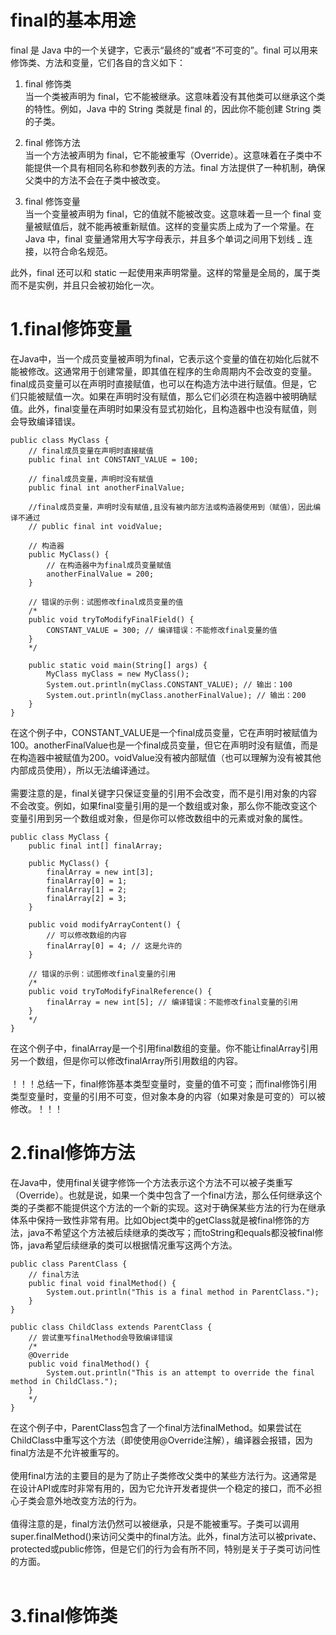 <h1>final的基本用途</h1>
final 是 Java 中的一个关键字，它表示“最终的”或者“不可变的”。final 可以用来修饰类、方法和变量，它们各自的含义如下：</br>

1. final 修饰类</br>
当一个类被声明为 final，它不能被继承。这意味着没有其他类可以继承这个类的特性。例如，Java 中的 String 类就是 final 的，因此你不能创建 String 类的子类。</br>

2. final 修饰方法</br>
当一个方法被声明为 final，它不能被重写（Override）。这意味着在子类中不能提供一个具有相同名称和参数列表的方法。final 方法提供了一种机制，确保父类中的方法不会在子类中被改变。</br>

3. final 修饰变量</br>
  当一个变量被声明为 final，它的值就不能被改变。这意味着一旦一个 final 变量被赋值后，就不能再被重新赋值。这样的变量实质上成为了一个常量。在 Java 中，final 变量通常用大写字母表示，并且多个单词之间用下划线 _ 连接，以符合命名规范。</br>

此外，final 还可以和 static 一起使用来声明常量。这样的常量是全局的，属于类而不是实例，并且只会被初始化一次。</br>

<h1>1.final修饰变量</h1>

在Java中，当一个成员变量被声明为final，它表示这个变量的值在初始化后就不能被修改。这通常用于创建常量，即其值在程序的生命周期内不会改变的变量。</br>
final成员变量可以在声明时直接赋值，也可以在构造方法中进行赋值。但是，它们只能被赋值一次。如果在声明时没有赋值，那么它们必须在构造器中被明确赋值。此外，final变量在声明时如果没有显式初始化，且构造器中也没有赋值，则会导致编译错误。</br>

```
public class MyClass {  
    // final成员变量在声明时直接赋值  
    public final int CONSTANT_VALUE = 100;  
  
    // final成员变量，声明时没有赋值  
    public final int anotherFinalValue;  

    //final成员变量，声明时没有赋值,且没有被内部方法或构造器使用到（赋值），因此编译不通过
    // public final int voidValue;
  
    // 构造器  
    public MyClass() {  
        // 在构造器中为final成员变量赋值  
        anotherFinalValue = 200;  
    }  
  
    // 错误的示例：试图修改final成员变量的值  
    /*  
    public void tryToModifyFinalField() {  
        CONSTANT_VALUE = 300; // 编译错误：不能修改final变量的值  
    }  
    */  
  
    public static void main(String[] args) {  
        MyClass myClass = new MyClass();  
        System.out.println(myClass.CONSTANT_VALUE); // 输出：100  
        System.out.println(myClass.anotherFinalValue); // 输出：200  
    }  
}
```
在这个例子中，CONSTANT_VALUE是一个final成员变量，它在声明时被赋值为100。anotherFinalValue也是一个final成员变量，但它在声明时没有赋值，而是在构造器中被赋值为200。voidValue没有被内部赋值（也可以理解为没有被其他内部成员使用），所以无法编译通过。</br>
</br>
需要注意的是，final关键字只保证变量的引用不会改变，而不是引用对象的内容不会改变。例如，如果final变量引用的是一个数组或对象，那么你不能改变这个变量引用到另一个数组或对象，但是你可以修改数组中的元素或对象的属性。</br>

```
public class MyClass {  
    public final int[] finalArray;  
  
    public MyClass() {  
        finalArray = new int[3];  
        finalArray[0] = 1;  
        finalArray[1] = 2;  
        finalArray[2] = 3;  
    }  
  
    public void modifyArrayContent() {  
        // 可以修改数组的内容  
        finalArray[0] = 4; // 这是允许的  
    }  
  
    // 错误的示例：试图修改final变量的引用  
    /*  
    public void tryToModifyFinalReference() {  
        finalArray = new int[5]; // 编译错误：不能修改final变量的引用  
    }  
    */  
}
```

在这个例子中，finalArray是一个引用final数组的变量。你不能让finalArray引用另一个数组，但是你可以修改finalArray所引用数组的内容。</br>
</br>
！！！总结一下，final修饰基本类型变量时，变量的值不可变；而final修饰引用类型变量时，变量的引用不可变，但对象本身的内容（如果对象是可变的）可以被修改。！！！</br>

<h1>2.final修饰方法</h1>

在Java中，使用final关键字修饰一个方法表示这个方法不可以被子类重写（Override）。也就是说，如果一个类中包含了一个final方法，那么任何继承这个类的子类都不能提供这个方法的一个新的实现。这对于确保某些方法的行为在继承体系中保持一致性非常有用。比如Object类中的getClass就是被final修饰的方法，java不希望这个方法被后续继承的类改写；而toString和equals都没被final修饰，java希望后续继承的类可以根据情况重写这两个方法。</br>

```
public class ParentClass {  
    // final方法  
    public final void finalMethod() {  
        System.out.println("This is a final method in ParentClass.");  
    }  
}  
  
public class ChildClass extends ParentClass {  
    // 尝试重写finalMethod会导致编译错误  
    /*  
    @Override  
    public void finalMethod() {  
        System.out.println("This is an attempt to override the final method in ChildClass.");  
    }  
    */  
}
```

在这个例子中，ParentClass包含了一个final方法finalMethod。如果尝试在ChildClass中重写这个方法（即使使用@Override注解），编译器会报错，因为final方法是不允许被重写的。</br>
</br>
使用final方法的主要目的是为了防止子类修改父类中的某些方法行为。这通常是在设计API或库时非常有用的，因为它允许开发者提供一个稳定的接口，而不必担心子类会意外地改变方法的行为。</br>
</br>
值得注意的是，final方法仍然可以被继承，只是不能被重写。子类可以调用super.finalMethod()来访问父类中的final方法。此外，final方法可以被private、protected或public修饰，但是它们的行为会有所不同，特别是关于子类可访问性的方面。</br>
</br>

<h1>3.final修饰类</h1>
